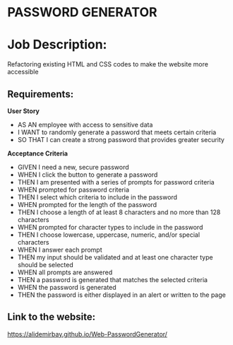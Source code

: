# PASSWORD GENERATOR

# Job Description:

Refactoring existing HTML and CSS codes to make the website more accessible

## Requirements:

**User Story**

- AS AN employee with access to sensitive data
- I WANT to randomly generate a password that meets certain criteria
- SO THAT I can create a strong password that provides greater security

**Acceptance Criteria**

- GIVEN I need a new, secure password
- WHEN I click the button to generate a password
- THEN I am presented with a series of prompts for password criteria
- WHEN prompted for password criteria
- THEN I select which criteria to include in the password
- WHEN prompted for the length of the password
- THEN I choose a length of at least 8 characters and no more than 128 characters
- WHEN prompted for character types to include in the password
- THEN I choose lowercase, uppercase, numeric, and/or special characters
- WHEN I answer each prompt
- THEN my input should be validated and at least one character type should be selected
- WHEN all prompts are answered
- THEN a password is generated that matches the selected criteria
- WHEN the password is generated
- THEN the password is either displayed in an alert or written to the page

## Link to the website:

https://alidemirbay.github.io/Web-PasswordGenerator/
